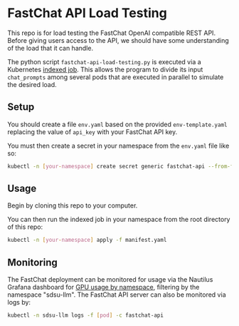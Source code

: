 # FastChat API Load Testing
This repo is for load testing the FastChat OpenAI compatible REST API.
Before giving users access to the API, we should have some understanding of the load that it can handle.

The python script `fastchat-api-load-testing.py` is executed via a Kubernetes [indexed job](https://kubernetes.io/docs/tasks/job/indexed-parallel-processing-static/).
This allows the program to divide its input `chat_prompts` among several pods that are executed in parallel to simulate the desired load.

## Setup
You should create a file `env.yaml` based on the provided `env-template.yaml` replacing the value of `api_key` with your FastChat API key.

You must then create a secret in your namespace from the `env.yaml` file like so:

```bash
kubectl -n [your-namespace] create secret generic fastchat-api --from-file=env=env.yaml
```

## Usage
Begin by cloning this repo to your computer.

You can then run the indexed job in your namespace from the root directory of this repo:

```bash
kubectl -n [your-namespace] apply -f manifest.yaml
```

## Monitoring
The FastChat deployment can be monitored for usage via the Nautilus Grafana dashboard for [GPU usage by namespace](https://grafana.nrp-nautilus.io/d/dRG9q0Ymz/k8s-compute-resources-namespace-gpus?orgId=1&refresh=30s&var-namespace=sdsu-llm), filtering by the namespace "sdsu-llm".
The FastChat API server can also be monitored via logs by:

```bash
kubectl -n sdsu-llm logs -f [pod] -c fastchat-api
```

